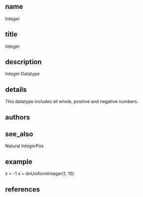 ## name
Integer
## title
Integer
## description
Integer Datatype
## details
This datatype includes all whole, positive and negative numbers.
## authors
## see_also
Natural
IntegerPos
## example
x  = -1
x ~ dnUniformInteger(1, 10)
## references
